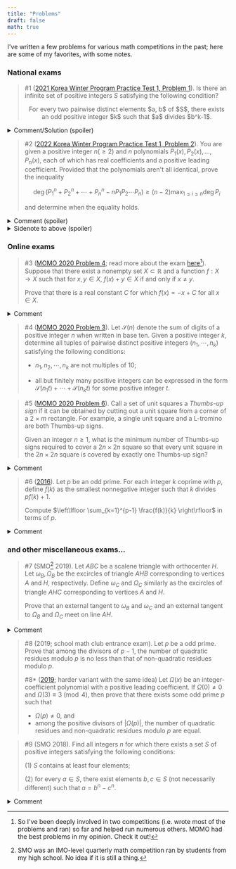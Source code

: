 ```yaml
---
title: "Problems"
draft: false
math: true
---
```


I've written a few problems for various math competitions in the past; here are some of my favorites, with some notes.

### National exams 

> #1 ([2021 Korea Winter Program Practice Test 1, Problem 1][kmo_1]). Is there an infinite set of positive integers $S$ satisfying the following condition?
>
><center>
>For every two pairwise distinct elements $a, b$ of $S$, there exists an odd positive integer $k$ such that $a$ divides $b^k-1$. 
></center>

<details>
<summary>Comment/Solution (spoiler)</summary>
I like this problem because it has a really elegant construction that is hard to find: take $S$ to be the set containing the square of all primes $\equiv 3 \pmod{4}$. 
</details>


>#2 ([2022 Korea Winter Program Practice Test 1, Problem 2][kmo_2]).
>You are given a positive integer $n (\ge 2)$ and $n$ polynomials $P_1(x), P_2(x), \ldots, P_n(x)$, each of which has real coefficients and a positive leading coefficient. Provided that the polynomials aren't all identical, prove the inequality
>
>$$ \deg \left(P_1^n+P_2^n+\cdots+P_n^n-nP_1P_2\cdots P_n \right) \ge (n-2) \max_{1\le i\le n} \deg P_i $$
>
>and determine when the equality holds.

<details>
<summary>Comment (spoiler)</summary>
The most recent troll problem made by me. There is a one-liner solution, yet only one out of the ~80 contestants managed to find it.

Many others submitted pages after pages... 
</details>

<details>
<summary>Sidenote to above (spoiler)</summary>
In fact you can prove
$$\deg \left(P_1^n+P_2^n+\cdots+P_n^n-nP_1P_2\cdots P_n \right) = (n-2) \max_{1\le i\le n} \deg P_i + 2 \max_{1 \le i \neq j \le n} \deg (P_i - P_j).$$
</details>

### Online exams 
>#3 ([MOMO 2020 Problem 4][momo_2020_4]; read more about the exam [here][momo][^1]). Suppose that there exist a nonempty set $X \subset \mathbb{R}$ and a function $f: X \rightarrow X$ such that for $x, y \in X$, $f(x) +y \in X$ if and only if $x \neq y$. 
>   
>Prove that there is a real constant $C$ for which $f(x) = - x + C$ for all $x \in X$.

<details>
<summary>Comment</summary>
I deeply regret not sending this problem to the IMO. Nontraditional yet nontrivial, this problem also has connections with abstract algebra, which makes it more intriguing. 
</details>


> #4 ([MOMO 2020 Problem 3][momo_2020_3]). Let $\mathcal{S}(n)$ denote the sum of digits of a positive integer $n$ when written in base ten. Given a positive integer $k$, determine all tuples of pairwise distinct positive integers $(n_1, \cdots, n_k)$ satisfying the following conditions:
>
>- $n_1, n_2, \cdots, n_k$ are not multiples of $10$;
>        
>- all but finitely many positive integers can be expressed in the form $\mathcal{S}(n_1t)+\cdots +\mathcal{S}(n_kt)$ for some positive integer $t$.

<!-- <details>
<summary>Comment</summary>
Very hard problem; the $k=1$ case isn't trivial either. 
</details> -->


> #5 ([MOMO 2020 Problem 6][momo_2020_6]). Call a set of unit squares a *Thumbs-up sign* if it can be obtained by cutting out a unit square from a corner of a $2 \times m$ rectangle. For example, a single unit square and a L-tromino are both Thumbs-up signs. 
>
> Given an integer $n \ge 1$, what is the minimum number of Thumbs-up signs required to cover a $2n \times 2n$ square so that every unit square in the $2n \times 2n$ square is covered by exactly one Thumbs-up sign?

<details>
<summary>Comment</summary>
Co-authored this with a friend, and had so much fun writing this! Very hard problem; partly inspired by <a href="https://artofproblemsolving.com/community/c6h1766862p11573511">Korea Winter Program Practice Test 1 Problem 4</a>. 
</details>

> #6 ([2016][cycmo]). Let $p$ be an odd prime. For each integer $k$ coprime with $p$, define $f(k)$ as the smallest nonnegative integer such that $k$ divides $pf(k)+1$. 
>
>Compute $\left\lfloor \sum_{k=1}^{p-1} \frac{f(k)}{k} \right\rfloor$ in terms of $p$.

<details>
<summary>Comment</summary>
This is the very first problem I wrote as a middle-schooler. Still seems like a decent problem. </details>


### and other miscellaneous exams...
> #7 (SMO[^2] 2019). Let $ABC$ be a scalene triangle with orthocenter $H$. Let $\omega_B, \Omega_B$ be the excircles of triangle $AHB$ corresponding to vertices $A$ and $H$, respectively. Define $\omega_C$ and $\Omega_C$ similarly as the excircles of triangle $AHC$ corresponding to vertices $A$ and $H$.
>
>Prove that an external tangent to $\omega_B$ and $\omega_C$ and an external tangent to $\Omega_B$ and $\Omega_C$ meet on line $AH$.

<details>
<summary>Comment</summary>
The best geometry problem I've written. The statement's so simple yet so hard; no one I personally know managed to solve it.</details>


>#8 (2019; school math club entrance exam). Let $p$ be a odd prime. Prove that among the divisors of $p-1$, the number of quadratic residues modulo $p$ is no less than that of non-quadratic residues modulo $p$.
>
>
>#8* ([2019][mo_ent]; harder variant with the same idea) Let $\Omega(x)$ be an integer-coefficient polynomial with a positive leading coefficient. If $\Omega(0) \neq 0$ and $\Omega(3) \equiv 3 \pmod 4$, then prove that there exists some odd prime $p$ such that
>
>- $\Omega(p) \neq 0$, and
>- among the positive divisors of $|\Omega(p)|$, the number of quadratic residues and non-quadratic residues modulo $p$ are equal.



> #9 (SMO 2018). Find all integers $n$ for which there exists a set $S$ of positive integers satisfying the following conditions:
>
>(1) $S$ contains at least four elements;
>
>(2) for every $a \in S$, there exist elements $b, c \in S$ (not necessarily different) such that $a = b^n - c^n$. 

<details>
<summary>Comment</summary>
The first troll problem I've written. More than 2/3 of the contestants fakesolved the problem, including an IMO gold medalist. 
</details>


[^1]: So I've been deeply involved in two competitions (i.e. wrote most of the problems and ran) so far and helped run numerous others. MOMO had the best problems in my opinion. Check it out!
[^2]: SMO was an IMO-level quarterly math competition ran by students from my high school. No idea if it is still a thing. 

[imo]: https://imo-official.org/
[momo]: https://artofproblemsolving.com/community/q1h1973300p13685505
[momo_2020_3]: https://artofproblemsolving.com/community/q1h1984151p13801370
[momo_2020_4]: https://artofproblemsolving.com/community/q1h1984152p13801379
[momo_2020_6]: https://artofproblemsolving.com/community/q3h1984154p13801399
[kmo_1]: https://artofproblemsolving.com/community/c6h2443251p20260411
[kmo_2]: https://artofproblemsolving.com/community/c6h2904877p25898210
[kmo_3]: https://artofproblemsolving.com/community/c6h1766862p11573511
[cycmo]: https://artofproblemsolving.com/community/c6h1245555p6386603
[mo_ent]: https://artofproblemsolving.com/community/q4h1801529p11963436